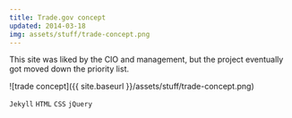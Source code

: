 ```yaml
---
title: Trade.gov concept
updated: 2014-03-18 
img: assets/stuff/trade-concept.png
---
```


This site was liked by the CIO and management, but the project eventually got moved down the priority list.

![trade concept]({{ site.baseurl }}/assets/stuff/trade-concept.png)

`Jekyll` `HTML` `CSS` `jQuery`